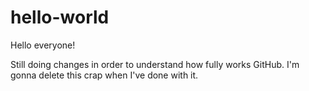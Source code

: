 # hello-world

Hello everyone!

Still doing changes in order to understand how fully works GitHub.
I'm gonna delete this crap when I've done with it.
